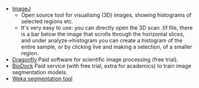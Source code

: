 - [ImageJ](https://imagej.net/)
    - Open source tool for visualising (3D) images, showing histograms of selected regions etc.
    - It's very easy to use: you can directly open the 3D scan .tif file, there is a bar below the image that scrolls through the horizontal slices, and under analyze->histogram you can create a histogram of the entire sample, or by clicking live and making a selection, of a smaller region.
- [Dragonfly](https://www.theobjects.com/dragonfly/index.html)
    Paid software for scientific image processing (free trial).
- [BioDock](https://www.biodock.ai/) Paid service (with free trial, extra for academics) to train image segmentation models.
- [Weka segmentation tool](https://imagej.net/plugins/tws/)

